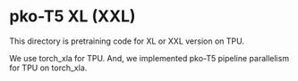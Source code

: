 # pko-T5 XL (XXL)

This directory is pretraining code for XL or XXL version on TPU.

We use torch_xla for TPU. And, we implemented pko-T5 pipeline parallelism for TPU on torch_xla.